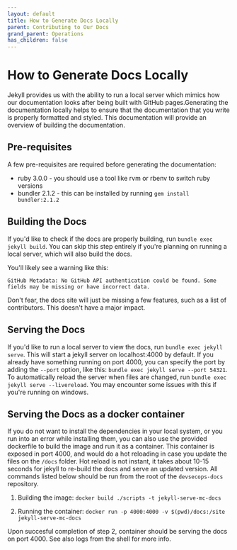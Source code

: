 ```yaml
---
layout: default
title: How to Generate Docs Locally
parent: Contributing to Our Docs
grand_parent: Operations
has_children: false
---
```


# How to Generate Docs Locally
Jekyll provides us with the ability to run a local server which mimics how our documentation looks after being built with GitHub pages.Generating the documentation locally helps to ensure that the documentation that you write is properly formatted and styled. This documentation will provide an overview of building the documentation.

## Pre-requisites
A few pre-requisites are required before generating the documentation:
- ruby 3.0.0 - you should use a tool like rvm or rbenv to switch ruby versions
- bundler 2.1.2 - this can be installed by running `gem install bundler:2.1.2`

## Building the Docs
If you'd like to check if the docs are properly building, run `bundle exec jekyll build`. You can skip this step entirely if you're planning on running a local server, which will also build the docs.

You'll likely see a warning like this:
```
GitHub Metadata: No GitHub API authentication could be found. Some fields may be missing or have incorrect data.
```
Don't fear, the docs site will just be missing a few features, such as a list of contributors. This doesn't have a major impact.


## Serving the Docs
If you'd like to run a local server to view the docs, run `bundle exec jekyll serve`. This will start a jekyll server on localhost:4000 by default. If you already have something running on port 4000, you can specify the port by adding the `--port` option, like this: `bundle exec jekyll serve --port 54321`. To automatically reload the server when files are changed, run `bundle exec jekyll serve --livereload`. You may encounter some issues with this if you're running on windows.

## Serving the Docs as a docker container
If you do not want to install the dependencies in your local system, or you run into an error while installing them, you can also use the provided dockerfile to build the image and run it as a container. This container is exposed in port 4000, and would do a hot reloading in case you update the files on the ``/docs`` folder. Hot reload is not instant, it takes about 10-15 seconds for jekyll to re-build the docs and serve an updated version.
All commands listed below should be run from the root of the `devsecops-docs` repository.
 1. Building the image:
        ```
        docker build ./scripts -t jekyll-serve-mc-docs
        ```

 2. Running the container: 
        ```
          docker run -p 4000:4000 -v $(pwd)/docs:/site jekyll-serve-mc-docs
        ```

Upon succesful completion of step 2, container should be serving the docs on port 4000. See also logs from the shell for more info.